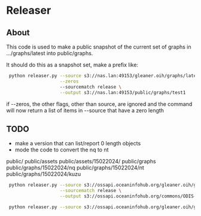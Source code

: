 # Releaser

## About

This code is used to make a public snapshot of the current
set of graphs in .../graphs/latest into public/graphs.

It should do this as a snapshot set, make a prefix like:

```bash
 python releaser.py --source s3://nas.lan:49153/gleaner.oih/graphs/latest \
                    --zeros
                    --sourcematch release \
                    --output s3://nas.lan:49153/public/graphs/test1
```

if --zeros, the other flags, other than source, are ignored and the command will now
return a list of items in --source that have a zero length

## TODO

- make a version that can list/report 0 length objects
- mode the code to convert the nq to nt

public/
public/assets
public/assets/15022024/
public/graphs
public/graphs/15022024/nq
public/graphs/15022024/nt
public/graphs/15022024/kuzu


```bash
 python releaser.py --source s3://ossapi.oceaninfohub.org/gleaner.oih/graphs/latest \
                    --sourcematch release \
                    --output s3://ossapi.oceaninfohub.org/commons/ODIS-KG-MAIN/test1
```

```bash
 python releaser.py --source s3://ossapi.oceaninfohub.org/gleaner.oih/graphs/latest --zeros
```
